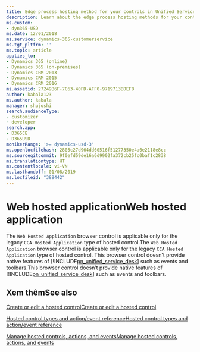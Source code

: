 ```yaml
---
title: Edge process hosting method for your controls in Unified Service Desk for Dynamics 365 Customer Engagement| MicrosoftDocs
description: Learn about the edge process hosting methods for your controls in Unified Service Desk.
ms.custom:
- dyn365-USD
ms.date: 12/01/2018
ms.service: dynamics-365-customerservice
ms.tgt_pltfrm: ''
ms.topic: article
applies_to:
- Dynamics 365 (online)
- Dynamics 365 (on-premises)
- Dynamics CRM 2013
- Dynamics CRM 2015
- Dynamics CRM 2016
ms.assetid: 27249B6F-7C63-40FD-AFF0-9719713BDEF8
author: kabala123
ms.author: kabala
manager: shujoshi
search.audienceType:
- customizer
- developer
search.app:
- D365CE
- D365USD
monikerRange: '>= dynamics-usd-3'
ms.openlocfilehash: 2805c27d964dd60516f51277350e4a6e2118e8cc
ms.sourcegitcommit: 9f0efd59de16a6d9902fa372cb25fc0baf1c2838
ms.translationtype: HT
ms.contentlocale: vi-VN
ms.lasthandoff: 01/08/2019
ms.locfileid: "388442"
---
```

# <a name="web-hosted-application"></a><span data-ttu-id="07b37-103">Web hosted application</span><span class="sxs-lookup"><span data-stu-id="07b37-103">Web hosted application</span></span>

 <span data-ttu-id="07b37-104">The `Web Hosted Application` browser control is applicable only for the legacy `CCA Hosted Application` type of hosted control.</span><span class="sxs-lookup"><span data-stu-id="07b37-104">The `Web Hosted Application` browser control is applicable only for the legacy `CCA Hosted Application` type of hosted control.</span></span> <span data-ttu-id="07b37-105">This browser control doesn’t provide native features of [!INCLUDE[pn_unified_service_desk](../includes/pn-unified-service-desk.md)] such as events and toolbars.</span><span class="sxs-lookup"><span data-stu-id="07b37-105">This browser control doesn’t provide native features of [!INCLUDE[pn_unified_service_desk](../includes/pn-unified-service-desk.md)] such as events and toolbars.</span></span>

 ## <a name="see-also"></a><span data-ttu-id="07b37-106">Xem thêm</span><span class="sxs-lookup"><span data-stu-id="07b37-106">See also</span></span>  
 [<span data-ttu-id="07b37-107">Create or edit a hosted control</span><span class="sxs-lookup"><span data-stu-id="07b37-107">Create or edit a hosted control</span></span>](../unified-service-desk/create-edit-hosted-control.md)  

 [<span data-ttu-id="07b37-108">Hosted control types and action/event reference</span><span class="sxs-lookup"><span data-stu-id="07b37-108">Hosted control types and action/event reference</span></span>](../unified-service-desk/hosted-control-types-action-event-reference.md)
    
 [<span data-ttu-id="07b37-109">Manage hosted controls, actions, and events</span><span class="sxs-lookup"><span data-stu-id="07b37-109">Manage hosted controls, actions, and events</span></span>](../unified-service-desk/manage-hosted-controls-actions-events.md)